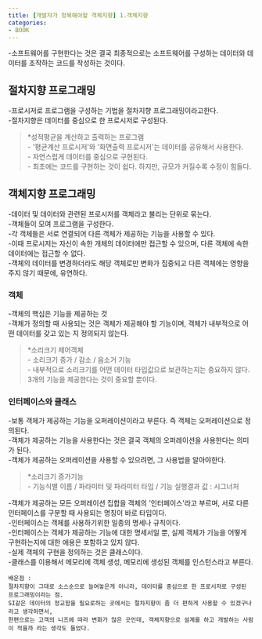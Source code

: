 ```yaml
---
title: [개발자가 정복해야할 객체지향] 1.객체지향
categories:
- BOOK
---
```

-소프트웨어를 구현한다는 것은 결국 최종적으로는 소프트웨어를 구성하는 데이터와 데이터를 조작하는 코드를 작성하는 것이다.
<br/>

## 절차지향 프로그래밍<br/>
-프로시저로 프로그램을 구성하는 기법을 절차지향 프로그래밍이라고한다.<br/>
-절차지향은 데이터를 중심으로 한 프로시저로 구성된다.<br/>
<blockquote>
*성적평균을 계산하고 출력하는 프로그램<br/>
- '평균계산 프로시저'와 '화면출력 프로시저'는 데이터를 공유해서 사용한다. <br/>
- 자연스럽게 데이터를 중심으로 구현된다.<br/>
- 최초에는 코드를 구현하는 것이 쉽다. 하지만, 규모가 커질수록 수정이 힘들다.<br/>
</blockquote>

## 객체지향 프로그래밍<br/>
-데이터 및 데이터와 관련된 프로시저를 객체라고 불리는 단위로 묶는다.<br/>
-객체들이 모여 프로그램을 구성한다.<br/>
-각 객체들은 서로 연결되어 다른 객체가 제공하는 기능을 사용할 수 있다.<br/>
-이때 프로시저는 자신이 속한 개체의 데이터에만 접근할 수 있으며, 다른 객체에 속한 데이터에는 접근할 수 없다.<br/>
-객체의 데이터를 변경하더라도 해당 객체로만 변화가 집중되고 다른 객체에는 영향을 주지 않기 때문에, 유연하다.<br/>

### 객체<br/>
-객체의 핵심은 기능을 제공하는 것<br/>
-객체가 정의할 때 사용되는 것은 객체가 제공해야 할 기능이며, 객체가 내부적으로 어떤 데이터를 갖고 있는 지 정의되지 않는다.<br/>
<blockquote>
*소리크기 제어객체<br/>
- 소리크기 증가 / 감소 / 음소거 기능<br/>
- 내부적으로 소리크기를 어떤 데이터 타입값으로 보관하는지는 중요하지 않다. 3개의 기능을 제공한다는 것이 중요할 뿐이다.<br/>
</blockquote>

### 인터페이스와 클래스<br/>
-보통 객체가 제공하는 기능을 오퍼레이션이라고 부른다. 즉 객체는 오퍼레이션으로 정의된다.<br/>
-객체가 제공하는 기능을 사용한다는 것은 결국 객체의 오퍼레이션을 사용한다는 의미가 된다.<br/>
-객체가 제공하는 오퍼레이션을 사용할 수 있으려면, 그 사용법을 알아야한다.<br/>
<blockquote>
*소리크기 증가기능<br/>
- 기능식별 이름 / 파라미터 및 파라미터 타입 / 기능 실행결과 값 : 시그너처<br/>
</blockquote>

-객체가 제공하는 모든 오퍼레이션 집합을 객체의 '인터페이스'라고 부르며, 서로 다른 인터페이스를 구분할 때 사용되는 명칭이 바로 타입이다.<br/>
-인터페이스는 객체를 사용하기위한 일종의 명세나 규칙이다.<br/>
-인터페이스는 객체가 제공하는 기능에 대한 명세서일 뿐, 실제 객체가 기능을 어떻게 구현하는지에 대한 애용은 포함하고 있지 않다.<br/>
-실제 객체의 구현을 정의하는 것은 클래스이다.<br/>
-클래스를 이용해서 메모리에 객체 생성, 메모리에 생성된 객체를 인스턴스라고 부른다.<br/>


	배운점 : 
    절차지향이 그대로 소스순으로 늘여놓은게 아니라, 데이터를 중심으로 한 프로시저로 구성된 프로그래밍이라는 점.
	SI같은 데이터의 정교함을 필요로하는 곳에서는 절차지향이 좀 더 편하게 사용할 수 있겠구나라고 생각하면서, 
    한편으로는 고객의 니즈에 따라 변화가 많은 곳인데, 객체지향으로 설계를 하고 개발하는 사람이 적을까 라는 생각도 들었다.
